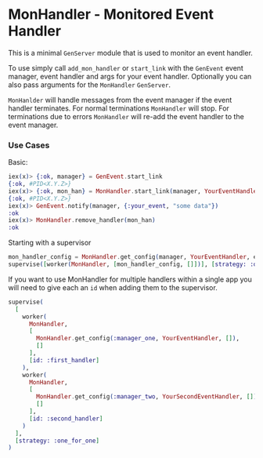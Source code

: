 MonHandler - Monitored Event Handler
==========

This is a minimal `GenServer` module that is used to monitor an event handler.

To use simply call `add_mon_handler` or `start_link` with the `GenEvent` event manager, event handler and args for your event handler. Optionally you can also pass arguments for the `MonHandler` `GenServer`.

`MonHanlder` will handle messages from the event manager if the event handler terminates. For normal terminations `MonHandler` will stop. For terminations due to errors `MonHandler` will re-add the event handler to the event manager.

### Use Cases

Basic:
```elixir
iex(x)> {:ok, manager} = GenEvent.start_link
{:ok, #PID<X.Y.Z>}
iex(x)> {:ok, mon_han} = MonHandler.start_link(manager, YourEventHandler, event_handler_args, gen_server_args)
{:ok, #PID<X.Y.Z>}
iex(x)> GenEvent.notify(manager, {:your_event, "some data"})
:ok
iex(x)> MonHandler.remove_handler(mon_han)
:ok  
```
Starting with a supervisor
```elixir
mon_handler_config = MonHandler.get_config(manager, YourEventHandler, event_handler_args)
supervise([worker(MonHandler, [mon_handler_config, []])], [strategy: :one_for_one])
```

If you want to use MonHandler for multiple handlers within a single app you will need to give each an `id` when adding them to the supervisor.
```elixir
supervise(
  [
    worker(
      MonHandler,
      [
        MonHandler.get_config(:manager_one, YourEventHandler, []),
        []
      ],
      [id: :first_handler]
    ),
    worker(
      MonHandler,
      [
        MonHandler.get_config(:manager_two, YourSecondEventHandler, []),
        []
      ],
      [id: :second_handler]
    )
  ],
  [strategy: :one_for_one]
)
```
